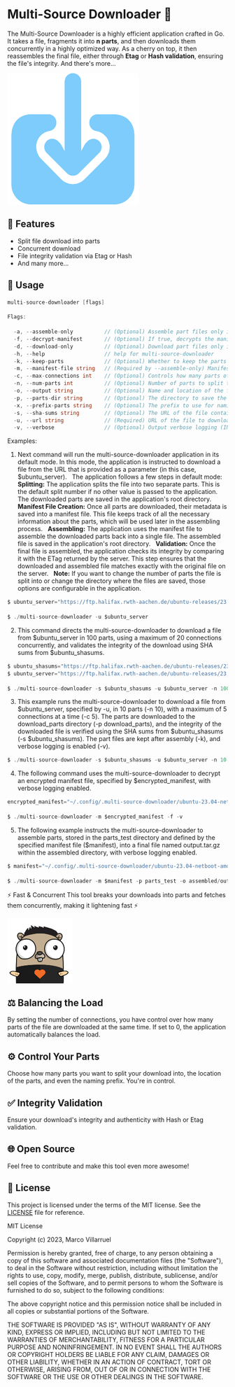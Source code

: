 # Multi-Source Downloader :rocket:
The Multi-Source Downloader is a highly efficient application crafted in Go. It takes a file, fragments it into **n parts**, and then downloads them concurrently in a highly optimized way. As a cherry on top, it then reassembles the final file, either through **Etag** or **Hash validation**, ensuring the file's integrity. And there's more...

![Downloader Graphic](./images/downloader.png)

## :pushpin: Features
* Split file download into parts
* Concurrent download
* File integrity validation via Etag or Hash
* And many more...

## :wrench: Usage
```go
multi-source-downloader [flags]

Flags:

  -a, --assemble-only          // (Optional) Assemble part files only if true and --parts-dir and --manifest flags are passed
  -f, --decrypt-manifest       // (Optional) If true, decrypts the manifest file
  -d, --download-only          // (Optional) Download part files only if true
  -h, --help                   // help for multi-source-downloader
  -k, --keep-parts             // (Optional) Whether to keep the parts files after assembly
  -m, --manifest-file string   // (Required by --assemble-only) Manifest file (must be decrypted) to pass to the main function
  -c, --max-connections int    // (Optional) Controls how many parts of the file are downloaded at the same time.
  -n, --num-parts int          // (Optional) Number of parts to split the download into (default 5)
  -o, --output string          // (Optional) Name and location of the final output file
  -p, --parts-dir string       // (Optional) The directory to save the parts files
  -x, --prefix-parts string    // (Optional) The prefix to use for naming the parts files (default "output-")
  -s, --sha-sums string        // (Optional) The URL of the file containing the hashes.
  -u, --url string             // (Required) URL of the file to download
  -v, --verbose                // (Optional) Output verbose logging (INFO and Debug), verbose not passed only output INFO logging.
```

Examples:

1. Next command will run the multi-source-downloader application in its default mode. In this mode, the application is instructed to download a file from the URL that is provided as a parameter (in this case, $ubuntu_server).
&nbsp;
      The application follows a few steps in default mode:
&nbsp;
      **Splitting:** The application splits the file into two separate parts. This is the default split number if no other value is passed to the application. The downloaded parts are saved in the application's root directory.
&nbsp;
      **Manifest File Creation:** Once all parts are downloaded, their metadata is saved into a manifest file. This file keeps track of all the necessary information about the parts, which will be used later in the assembling process.
&nbsp;
      **Assembling:** The application uses the manifest file to assemble the downloaded parts back into a single file. The assembled file is saved in the application's root directory.
&nbsp;
      **Validation:** Once the final file is assembled, the application checks its integrity by comparing it with the ETag returned by the server. This step ensures that the downloaded and assembled file matches exactly with the original file on the server.
&nbsp;
      **Note:** If you want to change the number of parts the file is split into or change the directory where the files are saved, those options are configurable in the application. 

```go
$ ubuntu_server="https://ftp.halifax.rwth-aachen.de/ubuntu-releases/23.04/ubuntu-23.04-netboot-amd64.tar.gz"

$ ./multi-source-downloader -u $ubuntu_server
```

2. This command directs the multi-source-downloader to download a file from $ubuntu_server in 100 parts, using a maximum of 20 connections concurrently, and validates the integrity of the download using SHA sums from $ubuntu_shasums.
```go
$ ubuntu_shasums="https://ftp.halifax.rwth-aachen.de/ubuntu-releases/23.04/SHA256SUMS"
$ ubuntu_server="https://ftp.halifax.rwth-aachen.de/ubuntu-releases/23.04/ubuntu-23.04-netboot-amd64.tar.gz"

$ ./multi-source-downloader -s $ubuntu_shasums -u $ubuntu_server -n 100 -c 20
```

3. This example runs the multi-source-downloader to download a file from $ubuntu_server, specified by -u, in 10 parts (-n 10), with a maximum of 5 connections at a time (-c 5). The parts are downloaded to the download_parts directory (-p download_parts), and the integrity of the downloaded file is verified using the SHA sums from $ubuntu_shasums (-s $ubuntu_shasums). The part files are kept after assembly (-k), and verbose logging is enabled (-v).
```go
$ ./multi-source-downloader -s $ubuntu_shasums -u $ubuntu_server -n 10 -c 5 -d -p download_parts -k -v
```

4. The following command uses the multi-source-downloader to decrypt an encrypted manifest file, specified by $encrypted_manifest, with verbose logging enabled.
```go
encrypted_manifest="~/.config/.multi-source-downloader/ubuntu-23.04-netboot-amd64.manifest.51628721468495e921b639a4121e7342.json.enc"

$ ./multi-source-downloader -m $encrypted_manifest -f -v
```

5. The following example instructs the multi-source-downloader to assemble parts, stored in the parts_test directory and defined by the specified manifest file ($manifest), into a final file named output.tar.gz within the assembled directory, with verbose logging enabled.
```go
$ manifest="~/.config/.multi-source-downloader/ubuntu-23.04-netboot-amd64.manifest.51628721468495e921b639a4121e7342.json"

$ ./multi-source-downloader -m $manifest -p parts_test -o assembled/output.tar.gz -a -v
```
:zap: Fast & Concurrent
This tool breaks your downloads into parts and fetches them concurrently, making it lightening fast :zap:

![Downloader Graphic](./images/concurrency.png)

## :balance_scale: Balancing the Load
By setting the number of connections, you have control over how many parts of the file are downloaded at the same time. If set to 0, the application automatically balances the load.

## :gear: Control Your Parts
Choose how many parts you want to split your download into, the location of the parts, and even the naming prefix. You're in control.

## :white_check_mark: Integrity Validation
Ensure your download's integrity and authenticity with Hash or Etag validation.

## :globe_with_meridians: Open Source
Feel free to contribute and make this tool even more awesome!

## :page_with_curl: License
This project is licensed under the terms of the MIT license. See the [LICENSE](LICENSE) file for reference.

MIT License

Copyright (c) 2023, Marco Villarruel

Permission is hereby granted, free of charge, to any person obtaining a copy
of this software and associated documentation files (the "Software"), to deal
in the Software without restriction, including without limitation the rights
to use, copy, modify, merge, publish, distribute, sublicense, and/or sell
copies of the Software, and to permit persons to whom the Software is
furnished to do so, subject to the following conditions:

The above copyright notice and this permission notice shall be included in all
copies or substantial portions of the Software.

THE SOFTWARE IS PROVIDED "AS IS", WITHOUT WARRANTY OF ANY KIND, EXPRESS OR
IMPLIED, INCLUDING BUT NOT LIMITED TO THE WARRANTIES OF MERCHANTABILITY,
FITNESS FOR A PARTICULAR PURPOSE AND NONINFRINGEMENT. IN NO EVENT SHALL THE
AUTHORS OR COPYRIGHT HOLDERS BE LIABLE FOR ANY CLAIM, DAMAGES OR OTHER
LIABILITY, WHETHER IN AN ACTION OF CONTRACT, TORT OR OTHERWISE, ARISING FROM,
OUT OF OR IN CONNECTION WITH THE SOFTWARE OR THE USE OR OTHER DEALINGS IN THE
SOFTWARE.

